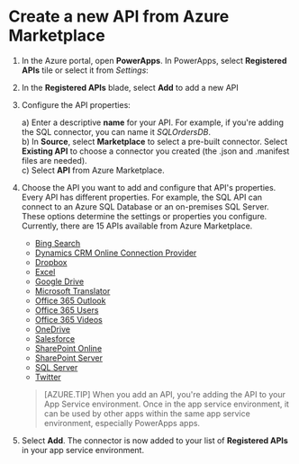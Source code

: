 <properties
	pageTitle="Get started with PowerApps Enterprise"
	description="IT Doc: steps to do before you can sign up for PowerApps Enterprise"
	services="powerapps"
	documentationCenter="" 
	authors="LinhTran"
	manager="gautamt"
	editor=""/>

<tags
   ms.service="powerapps"
   ms.devlang="na"
   ms.topic="article"
   ms.tgt_pltfrm="na"
   ms.workload="na" 
   ms.date="11/05/2015"
   ms.author="litran"/>

# Create a new API from Azure Marketplace

1. In the Azure portal, open **PowerApps**. In PowerApps, select **Registered APIs** tile or select it from *Settings*:  


2. In the **Registered APIs** blade, select **Add** to add a new API

3. Configure the API properties:  


	a) Enter a descriptive **name** for your API. For example, if you're adding the SQL connector, you can name it *SQLOrdersDB*.  
	b) In **Source**, select **Marketplace** to select a pre-built connector. Select **Existing API** to choose a connector you created (the .json and .manifest files are needed).  
	c) Select **API** from Azure Marketplace.  

4. Choose the API you want to add and configure that API's properties. Every API has different properties. For example, the SQL API can connect to an Azure SQL Database or an on-premises SQL Server. These options determine the settings or properties you configure. Currently, there are 15 APIs available from Azure Marketplace. 
	- [Bing Search](powerapps-create-api-azuremarketplace-bingsearch.md)
	- [Dynamics CRM Online Connection Provider](powerapps-create-api-azuremarketplace-crmonline.md)
	- [Dropbox](powerapps-create-api-azuremarketplace-dropbox.md)
	- [Excel]()
	- [Google Drive](powerapps-create-api-azuremarketplace-googledrive.md)
	- [Microsoft Translator]()
	- [Office 365 Outlook]()
	- [Office 365 Users]()
	- [Office 365 Videos]()
	- [OneDrive](powerapps-create-api-azuremarketplace-onedrive.md)
	- [Salesforce](powerapps-create-api-azuremarketplace-saleforce.md)
	- [SharePoint Online](powerapps-create-api-azuremarketplace-sharepointonline.md)
	- [SharePoint Server]()
	- [SQL Server]()
	- [Twitter](powerapps-create-api-azuremarketplace-twitter.md)
	
	> [AZURE.TIP] When you add an API, you're adding the API to your App Service environment. Once in the app service environment, it can be used by other apps within the same app service environment, especially PowerApps apps.

5. Select **Add**. The connector is now added to your list of **Registered APIs** in your app service environment.  

